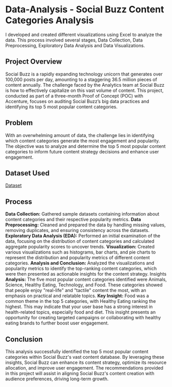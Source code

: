 # Data-Analysis - Social Buzz Content Categories Analysis
I developed and created different visualizations using Excel to analyze the data. This process involved several stages, Data Collection, Data Preprocessing, Exploratory Data Analysis and Data Visualizations.

## Project Overview
Social Buzz is a rapidly expanding technology unicorn that generates over 100,000 posts per day, amounting to a staggering 36.5 million pieces of content annually. The challenge faced by the Analytics team at Social Buzz is how to effectively capitalize on this vast volume of content. This project, conducted as part of a three-month Proof of Concept (POC) with Accenture, focuses on auditing Social Buzz’s big data practices and identifying its top 5 most popular content categories.

## Problem
With an overwhelming amount of data, the challenge lies in identifying which content categories generate the most engagement and popularity. The objective was to analyze and determine the top 5 most popular content categories to inform future content strategy decisions and enhance user engagement.

## Dataset Used
<a href="https://github.com/PriyadarshiniMaddela/Data-Analysis/blob/main/Final%20Content%20Data%20set.csv">Dataset</a>

## Process
**Data Collection:** Gathered sample datasets containing information about content categories and their respective popularity metrics.
**Data Preprocessing:** Cleaned and prepared the data by handling missing values, removing duplicates, and ensuring consistency across the datasets.
**Exploratory Data Analysis (EDA):** Performed an initial examination of the data, focusing on the distribution of content categories and calculated aggregate popularity scores to uncover trends.
**Visualization:** Created various visualizations such as histograms, bar charts, and pie charts to represent the distribution and popularity metrics of different content categories.
**Analysis and Conclusion:** Analyzed the visualizations and popularity metrics to identify the top-ranking content categories, which were then presented as actionable insights for the content strategy.
Insights
**Analysis:** The five most popular content categories identified were Animals, Science, Healthy Eating, Technology, and Food. These categories showed that people enjoy "real-life" and "tactile" content the most, with an emphasis on practical and relatable topics.
**Key Insight:** Food was a common theme in the top 5 categories, with Healthy Eating ranking the highest. This may indicate that your user base has a strong interest in health-related topics, especially food and diet. This insight presents an opportunity for creating targeted campaigns or collaborating with healthy eating brands to further boost user engagement.
## Conclusion
This analysis successfully identified the top 5 most popular content categories within Social Buzz's vast content database. By leveraging these insights, Social Buzz can enhance its content strategy, optimize its resource allocation, and improve user engagement. The recommendations provided in this project will assist in aligning Social Buzz's content creation with audience preferences, driving long-term growth.
